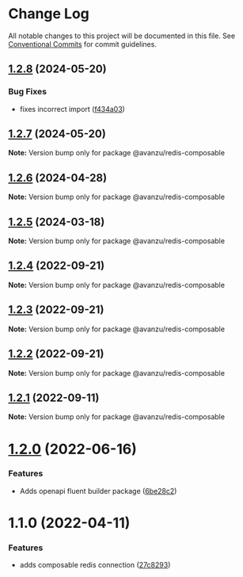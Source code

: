 # Change Log

All notable changes to this project will be documented in this file.
See [Conventional Commits](https://conventionalcommits.org) for commit guidelines.

## [1.2.8](https://github.com/avanzu/node-packages/compare/@avanzu/redis-composable@1.2.7...@avanzu/redis-composable@1.2.8) (2024-05-20)


### Bug Fixes

* fixes incorrect import ([f434a03](https://github.com/avanzu/node-packages/commit/f434a0351be45c73843d4e9656cad71d68ba3ebb))





## [1.2.7](https://github.com/avanzu/node-packages/compare/@avanzu/redis-composable@1.2.6...@avanzu/redis-composable@1.2.7) (2024-05-20)

**Note:** Version bump only for package @avanzu/redis-composable





## [1.2.6](https://github.com/avanzu/node-packages/compare/@avanzu/redis-composable@1.2.5...@avanzu/redis-composable@1.2.6) (2024-04-28)

**Note:** Version bump only for package @avanzu/redis-composable

## [1.2.5](https://github.com/avanzu/node-packages/compare/@avanzu/redis-composable@1.2.4...@avanzu/redis-composable@1.2.5) (2024-03-18)

**Note:** Version bump only for package @avanzu/redis-composable

## [1.2.4](https://github.com/avanzu/node-packages/compare/@avanzu/redis-composable@1.2.3...@avanzu/redis-composable@1.2.4) (2022-09-21)

**Note:** Version bump only for package @avanzu/redis-composable

## [1.2.3](https://github.com/avanzu/node-packages/compare/@avanzu/redis-composable@1.2.1...@avanzu/redis-composable@1.2.3) (2022-09-21)

**Note:** Version bump only for package @avanzu/redis-composable

## [1.2.2](https://github.com/avanzu/node-packages/compare/@avanzu/redis-composable@1.2.1...@avanzu/redis-composable@1.2.2) (2022-09-21)

**Note:** Version bump only for package @avanzu/redis-composable

## [1.2.1](https://github.com/avanzu/node-packages/compare/@avanzu/redis-composable@1.2.0...@avanzu/redis-composable@1.2.1) (2022-09-11)

**Note:** Version bump only for package @avanzu/redis-composable

# [1.2.0](https://github.com/avanzu/node-packages/compare/@avanzu/redis-composable@1.1.0...@avanzu/redis-composable@1.2.0) (2022-06-16)

### Features

-   Adds openapi fluent builder package ([6be28c2](https://github.com/avanzu/node-packages/commit/6be28c26c5dc471130df72d7a381ba3960adbb15))

# 1.1.0 (2022-04-11)

### Features

-   adds composable redis connection ([27c8293](https://github.com/avanzu/node-packages/commit/27c8293a0a0cdf98f4a1c59cc3341732f7bd5125))
